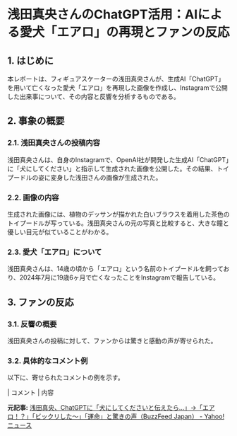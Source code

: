 # 浅田真央さんのChatGPT活用：AIによる愛犬「エアロ」の再現とファンの反応

## 1. はじめに

本レポートは、フィギュアスケーターの浅田真央さんが、生成AI「ChatGPT」を用いて亡くなった愛犬「エアロ」を再現した画像を作成し、Instagramで公開した出来事について、その内容と反響を分析するものである。

## 2. 事象の概要

### 2.1. 浅田真央さんの投稿内容

浅田真央さんは、自身のInstagramで、OpenAI社が開発した生成AI「ChatGPT」に「犬にしてください」と指示して生成された画像を公開した。その結果、トイプードルの姿に変身した浅田さんの画像が生成された。

### 2.2. 画像の内容

生成された画像には、植物のデッサンが描かれた白いブラウスを着用した茶色のトイプードルが写っている。浅田真央さんの元の写真と比較すると、大きな瞳と優しい目元が似ていることがわかる。

### 2.3. 愛犬「エアロ」について

浅田真央さんは、14歳の頃から「エアロ」という名前のトイプードルを飼っており、2024年7月に19歳6ヶ月で亡くなったことをInstagramで報告している。

## 3. ファンの反応

### 3.1. 反響の概要

浅田真央さんの投稿に対して、ファンからは驚きと感動の声が寄せられた。

### 3.2. 具体的なコメント例

以下に、寄せられたコメントの例を示す。

| コメント | 内容 

**元記事:** [浅田真央、ChatGPTに「犬にしてくださいと伝えたら…」→「エアロ！？」「ビックリした～」「運命」と驚きの声（BuzzFeed Japan） - Yahoo!ニュース](https://news.yahoo.co.jp/articles/554d97fff26d333c14e8b0aca9d19d7b72784bd8)